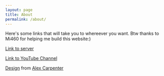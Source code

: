 ```yaml
---
layout: page
title: About
permalink: /about/
---
```

Here's some links that will take you to whereever you want. Btw thanks to Mi460 for helping me build this website:)



<!--- hey so mgc whenever you want to add a link, either do the <a> tag, or do this cool thing where you put links at the bottom formatted like [hiddentag]: <link> and in the body you put [Display name][hiddentag] here's an example: -->

[Link to server][examplehiddentag] 

[Link to YouTube Channel][youtube]

[Design][mjt] from [Alex Carpenter][ac]

[ac]: https://github.com/alexcarpenter
[mjt]: https://github.com/alexcarpenter/material-jekyll-theme
[examplehiddentag]: https://discord.gg/yK3tXpR
[youtube]: https://www.youtube.com/channel/UCcXJcV1AQo7N8D_PCdjdofA
<!-- you can keep the hiddentags and links at the bottom so they don't clutter -->
